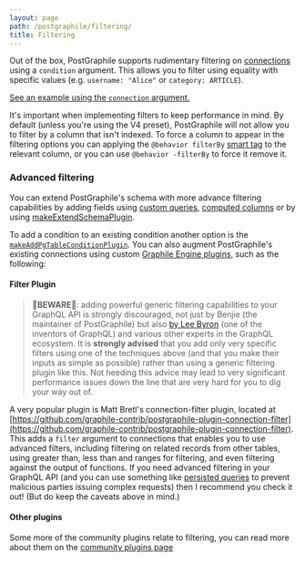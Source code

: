 ```yaml
---
layout: page
path: /postgraphile/filtering/
title: Filtering
---
```


Out of the box, PostGraphile supports rudimentary filtering on
[connections](./connections.md) using a `condition` argument. This allows you to
filter using equality with specific values (e.g. `username: "Alice"` or
`category: ARTICLE`).

[See an example using the `connection` argument.](../examples.md#Collections__Relation_condition)

It's important when implementing filters to keep performance in mind. By
default (unless you're using the V4 preset), PostGraphile will not allow you to
filter by a column that isn't indexed. To force a column to appear in the
filtering options you can applying the `@behavior filterBy` [smart
tag](../smart-tags.md) to the relevant column, or you can use `@behavior -filterBy`
to force it remove it.

### Advanced filtering

You can extend PostGraphile's schema with more advance filtering capabilities by
adding fields using [custom queries](../custom-queries.md),
[computed columns](../computed-columns.md) or by using
[makeExtendSchemaPlugin](../extending/make-extend-schema-plugin.md).

To add a condition to an existing condition another option is the
[`makeAddPgTableConditionPlugin`](../extending/make-add-pg-table-condition-plugin.md). You
can also augment PostGraphile's existing connections using custom [Graphile
Engine plugins](../extending/extending-raw.md), such as the following:

#### Filter Plugin

> 🚨**BEWARE**🚨: adding powerful generic filtering capabilities to your GraphQL
> API is strongly discouraged, not just by Benjie (the maintainer of
> PostGraphile) but also
> [by Lee Byron](https://twitter.com/leeb/status/1004655619431731200) (one of
> the inventors of GraphQL) and various other experts in the GraphQL ecosystem.
> It is **strongly advised** that you add only very specific filters using one
> of the techniques above (and that you make their inputs as simple as possible)
> rather than using a generic filtering plugin like this. Not heeding this
> advice may lead to very significant performance issues down the line that are
> very hard for you to dig your way out of.

A very popular plugin is Matt Bretl's connection-filter plugin, located at
[https://github.com/graphile-contrib/postgraphile-plugin-connection-filter](https://github.com/graphile-contrib/postgraphile-plugin-connection-filter).
This adds a `filter` argument to connections that enables you to use advanced
filters, including filtering on related records from other tables, using greater
than, less than and ranges for filtering, and even filtering against the output
of functions. If you need advanced filtering in your GraphQL API (and you can
use something like
[persisted queries](../production.md#simple-query-whitelist-persisted-queries) to
prevent malicious parties issuing complex requests) then I recommend you check
it out! (But do keep the caveats above in mind.)

#### Other plugins

Some more of the community plugins relate to filtering, you can read more about
them on the [community plugins page](../extending/community-plugins.md)
